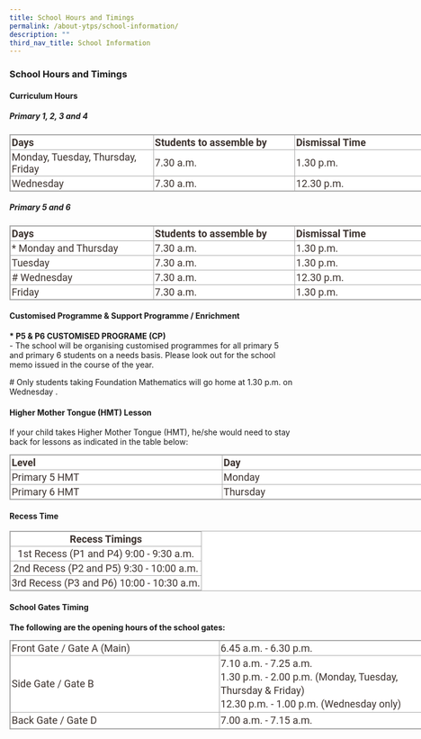 ```yaml
---
title: School Hours and Timings
permalink: /about-ytps/school-information/
description: ""
third_nav_title: School Information
---
```

### School Hours and Timings

#### Curriculum Hours

##### Primary 1, 2, 3 and 4

<table class="iveo_table ives_tab_simple3 ive_eobj_center" style="margin: auto; outline: 0px; padding: 0px; border-collapse: collapse; clear: both; border: 1px solid rgb(170, 170, 170); text-align: justify; color: rgb(61, 51, 47); font-family: Roboto, sans-serif; font-size: 18px; font-style: normal; font-variant-ligatures: normal; font-variant-caps: normal; font-weight: 400; letter-spacing: normal; orphans: 2; text-transform: none; white-space: normal; widows: 2; word-spacing: 0px; -webkit-text-stroke-width: 0px; background-color: rgb(255, 255, 255); text-decoration-thickness: initial; text-decoration-style: initial; text-decoration-color: initial; width: 760px;"><tbody style="margin: 0px; outline: 0px; padding: 0px; text-align: justify;"><tr style="margin: 0px; outline: 0px; padding: 0px; text-align: justify;"><td width="300px" style="margin: 0px; outline: 0px; padding: 2px; text-align: left; border: 1px solid rgb(170, 170, 170);"><b style="margin: 0px; outline: 0px; padding: 0px; text-align: justify;">Days</b></td><td width="300px" style="margin: 0px; outline: 0px; padding: 2px; text-align: left; border: 1px solid rgb(170, 170, 170);"><b style="margin: 0px; outline: 0px; padding: 0px; text-align: justify;">Students to assemble by</b></td><td width="300px" style="margin: 0px; outline: 0px; padding: 2px; text-align: left; border: 1px solid rgb(170, 170, 170);"><b style="margin: 0px; outline: 0px; padding: 0px; text-align: justify;">Dismissal Time</b></td></tr><tr style="margin: 0px; outline: 0px; padding: 0px; text-align: justify;"><td style="margin: 0px; outline: 0px; padding: 2px; text-align: left; border: 1px solid rgb(170, 170, 170);">Monday, Tuesday, Thursday, Friday</td><td style="margin: 0px; outline: 0px; padding: 2px; text-align: left; border: 1px solid rgb(170, 170, 170);">7.30 a.m.</td><td style="margin: 0px; outline: 0px; padding: 2px; text-align: left; border: 1px solid rgb(170, 170, 170);">1.30 p.m.</td></tr><tr style="margin: 0px; outline: 0px; padding: 0px; text-align: justify;"><td style="margin: 0px; outline: 0px; padding: 2px; text-align: left; border: 1px solid rgb(170, 170, 170);">Wednesday</td><td style="margin: 0px; outline: 0px; padding: 2px; text-align: left; border: 1px solid rgb(170, 170, 170);">7.30 a.m.</td><td style="margin: 0px; outline: 0px; padding: 2px; text-align: left; border: 1px solid rgb(170, 170, 170);">12.30 p.m.</td></tr></tbody></table>

##### Primary 5 and 6

<table class="iveo_table ives_tab_simple3 ive_eobj_center" style="margin: auto; outline: 0px; padding: 0px; border-collapse: collapse; clear: both; border: 1px solid rgb(170, 170, 170); text-align: justify; color: rgb(61, 51, 47); font-family: Roboto, sans-serif; font-size: 18px; font-style: normal; font-variant-ligatures: normal; font-variant-caps: normal; font-weight: 400; letter-spacing: normal; orphans: 2; text-transform: none; white-space: normal; widows: 2; word-spacing: 0px; -webkit-text-stroke-width: 0px; background-color: rgb(255, 255, 255); text-decoration-thickness: initial; text-decoration-style: initial; text-decoration-color: initial; width: 760px;"><tbody style="margin: 0px; outline: 0px; padding: 0px; text-align: justify;"><tr style="margin: 0px; outline: 0px; padding: 0px; text-align: justify;"><td width="300px" style="margin: 0px; outline: 0px; padding: 2px; text-align: left; border: 1px solid rgb(170, 170, 170);"><b style="margin: 0px; outline: 0px; padding: 0px; text-align: justify;">Days</b></td><td width="300px" style="margin: 0px; outline: 0px; padding: 2px; text-align: left; border: 1px solid rgb(170, 170, 170);"><b style="margin: 0px; outline: 0px; padding: 0px; text-align: justify;">Students to assemble by</b></td><td width="300px" style="margin: 0px; outline: 0px; padding: 2px; text-align: left; border: 1px solid rgb(170, 170, 170);"><b style="margin: 0px; outline: 0px; padding: 0px; text-align: justify;">Dismissal Time</b></td></tr><tr style="margin: 0px; outline: 0px; padding: 0px; text-align: justify;"><td style="margin: 0px; outline: 0px; padding: 2px; text-align: left; border: 1px solid rgb(170, 170, 170);">* Monday and Thursday</td><td style="margin: 0px; outline: 0px; padding: 2px; text-align: left; border: 1px solid rgb(170, 170, 170);">7.30 a.m.</td><td style="margin: 0px; outline: 0px; padding: 2px; text-align: left; border: 1px solid rgb(170, 170, 170);">1.30 p.m.</td></tr><tr style="margin: 0px; outline: 0px; padding: 0px; text-align: justify;"><td style="margin: 0px; outline: 0px; padding: 2px; text-align: left; border: 1px solid rgb(170, 170, 170);">Tuesday</td><td style="margin: 0px; outline: 0px; padding: 2px; text-align: left; border: 1px solid rgb(170, 170, 170);">7.30 a.m.</td><td style="margin: 0px; outline: 0px; padding: 2px; text-align: left; border: 1px solid rgb(170, 170, 170);">1.30 p.m.</td></tr><tr style="margin: 0px; outline: 0px; padding: 0px; text-align: justify;"><td style="margin: 0px; outline: 0px; padding: 2px; text-align: left; border: 1px solid rgb(170, 170, 170);"># Wednesday</td><td style="margin: 0px; outline: 0px; padding: 2px; text-align: left; border: 1px solid rgb(170, 170, 170);">7.30 a.m.</td><td style="margin: 0px; outline: 0px; padding: 2px; text-align: left; border: 1px solid rgb(170, 170, 170);">12.30 p.m.</td></tr><tr style="margin: 0px; outline: 0px; padding: 0px; text-align: justify;"><td style="margin: 0px; outline: 0px; padding: 2px; text-align: left; border: 1px solid rgb(170, 170, 170);">Friday</td><td style="margin: 0px; outline: 0px; padding: 2px; text-align: left; border: 1px solid rgb(170, 170, 170);">7.30 a.m.</td><td style="margin: 0px; outline: 0px; padding: 2px; text-align: left; border: 1px solid rgb(170, 170, 170);">1.30 p.m.</td></tr></tbody></table>

#### Customised Programme & Support Programme / Enrichment

**\* P5 & P6 CUSTOMISED PROGRAME (CP)** <br>
\- The school will be organising customised programmes for all primary 5 and primary 6 students on a needs basis. Please look out for the school memo issued in the course of the year.

\# Only students taking Foundation Mathematics will go home at 1.30 p.m. on Wednesday .

#### Higher Mother Tongue (HMT) Lesson

If your child takes Higher Mother Tongue (HMT), he/she would need to stay back for lessons as indicated in the table below:

<table class="iveo_table ives_tab_simple3 ive_eobj_center" style="margin: auto; outline: 0px; padding: 0px; border-collapse: collapse; clear: both; border: 1px solid rgb(170, 170, 170); text-align: justify; color: rgb(61, 51, 47); font-family: Roboto, sans-serif; font-size: 18px; font-style: normal; font-variant-ligatures: normal; font-variant-caps: normal; font-weight: 400; letter-spacing: normal; orphans: 2; text-transform: none; white-space: normal; widows: 2; word-spacing: 0px; -webkit-text-stroke-width: 0px; background-color: rgb(255, 255, 255); text-decoration-thickness: initial; text-decoration-style: initial; text-decoration-color: initial; width: 760px;"><tbody style="margin: 0px; outline: 0px; padding: 0px; text-align: justify;"><tr style="margin: 0px; outline: 0px; padding: 0px; text-align: justify;"><td style="margin: 0px; outline: 0px; padding: 2px; text-align: left; border: 1px solid rgb(170, 170, 170); width: 500px;"><b style="margin: 0px; outline: 0px; padding: 0px; text-align: justify;">Level</b></td><td style="margin: 0px; outline: 0px; padding: 2px; text-align: left; border: 1px solid rgb(170, 170, 170); width: 500px;"><b style="margin: 0px; outline: 0px; padding: 0px; text-align: justify;">Day</b></td></tr><tr style="margin: 0px; outline: 0px; padding: 0px; text-align: justify;"><td style="margin: 0px; outline: 0px; padding: 2px; text-align: left; border: 1px solid rgb(170, 170, 170);">Primary 5 HMT</td><td style="margin: 0px; outline: 0px; padding: 2px; text-align: left; border: 1px solid rgb(170, 170, 170);">Monday</td></tr><tr style="margin: 0px; outline: 0px; padding: 0px; text-align: justify;"><td style="margin: 0px; outline: 0px; padding: 2px; text-align: left; border: 1px solid rgb(170, 170, 170);">Primary 6 HMT</td><td style="margin: 0px; outline: 0px; padding: 2px; text-align: left; border: 1px solid rgb(170, 170, 170);">Thursday</td></tr></tbody></table>

#### Recess Time

<table class="iveo_table ives_tab_simple3 ive_eobj_center" style="margin: auto; outline: 0px; padding: 0px; border-collapse: collapse; clear: both; border: 1px solid rgb(170, 170, 170); text-align: justify; color: rgb(61, 51, 47); font-family: Roboto, sans-serif; font-size: 18px; font-style: normal; font-variant-ligatures: normal; font-variant-caps: normal; font-weight: 400; letter-spacing: normal; orphans: 2; text-transform: none; white-space: normal; widows: 2; word-spacing: 0px; -webkit-text-stroke-width: 0px; background-color: rgb(255, 255, 255); text-decoration-thickness: initial; text-decoration-style: initial; text-decoration-color: initial; width: 760px;"><tbody style="margin: 0px; outline: 0px; padding: 0px; text-align: justify;"><tr style="margin: 0px; outline: 0px; padding: 0px; text-align: justify;"><td colspan="2" style="margin: 0px; outline: 0px; padding: 2px; text-align: center; border: 1px solid rgb(170, 170, 170);"><b style="margin: 0px; outline: 0px; padding: 0px; text-align: justify;">Recess Timings</b></td></tr><tr style="margin: 0px; outline: 0px; padding: 0px; text-align: justify;"><td style="margin: 0px; outline: 0px; padding: 2px; text-align: center; border: 1px solid rgb(170, 170, 170);">1st Recess (P1 and P4) 9:00 - 9:30 a.m.</td></tr><tr style="margin: 0px; outline: 0px; padding: 0px; text-align: justify;"><td style="margin: 0px; outline: 0px; padding: 2px; text-align: center; border: 1px solid rgb(170, 170, 170);">2nd Recess (P2 and P5) 9:30 - 10:00 a.m.</td></tr><tr style="margin: 0px; outline: 0px; padding: 0px; text-align: justify;"><td style="margin: 0px; outline: 0px; padding: 2px; text-align: center; border: 1px solid rgb(170, 170, 170);">3rd Recess (P3 and P6) 10:00 - 10:30 a.m.</td></tr></tbody></table>

#### School Gates Timing

**The following are the opening hours of the school gates:**

<table class="iveo_table ives_tab_simple3 ive_eobj_center" style="margin: auto; outline: 0px; padding: 0px; border-collapse: collapse; clear: both; border: 1px solid rgb(170, 170, 170); text-align: justify; color: rgb(61, 51, 47); font-family: Roboto, sans-serif; font-size: 18px; font-style: normal; font-variant-ligatures: normal; font-variant-caps: normal; font-weight: 400; letter-spacing: normal; orphans: 2; text-transform: none; white-space: normal; widows: 2; word-spacing: 0px; -webkit-text-stroke-width: 0px; background-color: rgb(255, 255, 255); text-decoration-thickness: initial; text-decoration-style: initial; text-decoration-color: initial; width: 760px;"><tbody style="margin: 0px; outline: 0px; padding: 0px; text-align: justify;"><tr style="margin: 0px; outline: 0px; padding: 0px; text-align: justify;"><td width="500px" style="margin: 0px; outline: 0px; padding: 2px; text-align: left; border: 1px solid rgb(170, 170, 170);">Front Gate / Gate A (Main)</td><td width="500px" style="margin: 0px; outline: 0px; padding: 2px; text-align: left; border: 1px solid rgb(170, 170, 170);">6.45 a.m. - 6.30 p.m.</td></tr><tr style="margin: 0px; outline: 0px; padding: 0px; text-align: justify;"><td style="margin: 0px; outline: 0px; padding: 2px; text-align: left; border: 1px solid rgb(170, 170, 170);">Side Gate / Gate B</td><td style="margin: 0px; outline: 0px; padding: 2px; text-align: justify; border: 1px solid rgb(170, 170, 170);"><div style="margin: 0px; outline: 0px; padding: 0px; line-height: 24px !important; color: rgb(61, 51, 47); font-family: Roboto, sans-serif; font-size: 18px; font-weight: 400; text-align: left;"><span style="margin: 0px; outline: 0px; padding: 0px; text-align: justify; background-color: initial;">7.10 a.m. - 7.25 a.m.</span></div><div style="margin: 0px; outline: 0px; padding: 0px; line-height: 24px !important; color: rgb(61, 51, 47); font-family: Roboto, sans-serif; font-size: 18px; font-weight: 400; text-align: left;"><span style="margin: 0px; outline: 0px; padding: 0px; text-align: justify; background-color: initial;">1.30 p.m. - 2.00 p.m. (Monday, Tuesday, Thursday &amp; Friday)</span></div><div style="margin: 0px; outline: 0px; padding: 0px; line-height: 24px !important; color: rgb(61, 51, 47); font-family: Roboto, sans-serif; font-size: 18px; font-weight: 400; text-align: left;"><span style="margin: 0px; outline: 0px; padding: 0px; text-align: justify; background-color: initial;">12.30 p.m. - 1.00 p.m. (Wednesday only)</span></div></td></tr><tr style="margin: 0px; outline: 0px; padding: 0px; text-align: justify;"><td style="margin: 0px; outline: 0px; padding: 2px; text-align: left; border: 1px solid rgb(170, 170, 170);">Back Gate / Gate D</td><td style="margin: 0px; outline: 0px; padding: 2px; text-align: justify; border: 1px solid rgb(170, 170, 170);"><div style="margin: 0px; outline: 0px; padding: 0px; line-height: 24px !important; color: rgb(61, 51, 47); font-family: Roboto, sans-serif; font-size: 18px; font-weight: 400; text-align: left;">7.00 a.m. - 7.15 a.m.</div></td></tr></tbody></table>